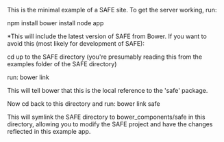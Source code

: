 This is the minimal example of a SAFE site. To get the server working, run:

npm install
bower install
node app



*This will include the latest version of SAFE from Bower. If you want to avoid this (most likely for development of SAFE):

cd up to the SAFE directory (you're presumably reading this from the examples folder of the SAFE directory)

run:
bower link

This will tell bower that this is the local reference to the 'safe' package.

Now cd back to this directory and run:
bower link safe

This will symlink the SAFE directory to bower_components/safe in this directory, allowing you to modify the SAFE project and have the changes reflected in this example app.